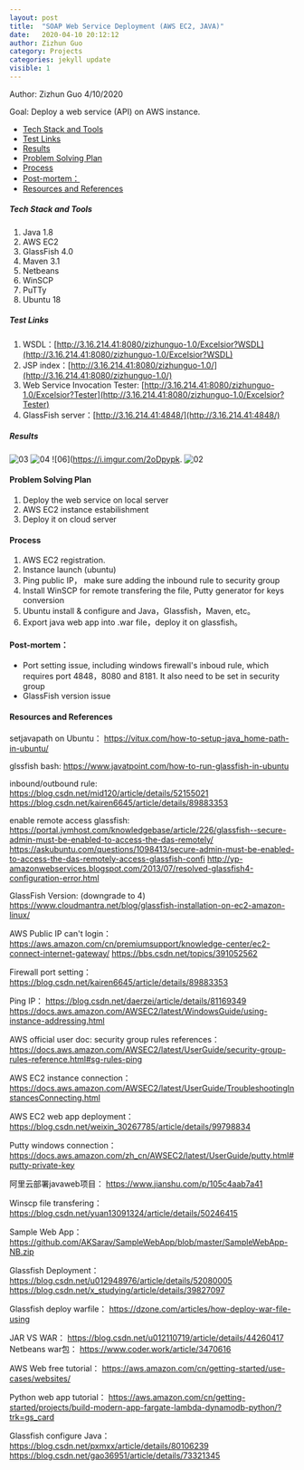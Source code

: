 ```yaml
---
layout: post
title:  "SOAP Web Service Deployment (AWS EC2, JAVA)"
date:   2020-04-10 20:12:12
author: Zizhun Guo
category: Projects
categories: jekyll update
visible: 1
---
```


Author: Zizhun Guo 4/10/2020

Goal:
Deploy a web service (API) on AWS instance.
<!-- MarkdownTOC -->

- [Tech Stack and Tools](#tech-stack-and-tools)
- [Test Links](#test-links)
- [Results](#results)
- [Problem Solving Plan](#problem-solving-plan)
- [Process](#process)
- [Post-mortem：](#post-mortem%EF%BC%9A)
- [Resources and References](#resources-and-references)

<!-- /MarkdownTOC -->


##### Tech Stack and Tools
1. Java 1.8
2. AWS EC2
3. GlassFish 4.0
4. Maven 3.1
5. Netbeans
6. WinSCP
7. PuTTy
8. Ubuntu 18

##### Test Links
1. WSDL：[http://3.16.214.41:8080/zizhunguo-1.0/Excelsior?WSDL](http://3.16.214.41:8080/zizhunguo-1.0/Excelsior?WSDL)
2. JSP index：[http://3.16.214.41:8080/zizhunguo-1.0/](http://3.16.214.41:8080/zizhunguo-1.0/)
3. Web Service Invocation Tester: [http://3.16.214.41:8080/zizhunguo-1.0/Excelsior?Tester](http://3.16.214.41:8080/zizhunguo-1.0/Excelsior?Tester)
4. GlassFish server：[http://3.16.214.41:4848/](http://3.16.214.41:4848/)

##### Results
![03](https://i.imgur.com/BUxtY1x.png)
![04](https://i.imgur.com/HuWKnee.png)
![06](https://i.imgur.com/2oDpypk.
![02](https://i.imgur.com/K7ISYWB.png)



#### Problem Solving Plan
1. Deploy the web service on local server
2. AWS EC2 instance estabilishment
3. Deploy it on cloud server

#### Process
1. AWS EC2 registration.
2. Instance launch (ubuntu)
2. Ping public IP， make sure adding the inbound rule to security group
3. Install WinSCP for remote transfering the file, Putty generator for keys conversion
4. Ubuntu install & configure and Java，Glassfish，Maven, etc。
5. Export java web app into .war file，deploy it on glassfish。

#### Post-mortem：
- Port setting issue, including windows firewall's inboud rule, which requires port 4848，8080 and 8181. It also need to be set in security group
- GlassFish version issue

#### Resources and References
setjavapath on Ubuntu：
https://vitux.com/how-to-setup-java_home-path-in-ubuntu/

glssfish bash:
https://www.javatpoint.com/how-to-run-glassfish-in-ubuntu

inbound/outbound rule:
https://blog.csdn.net/mid120/article/details/52155021
https://blog.csdn.net/kairen6645/article/details/89883353

enable remote access glassfish:
https://portal.jvmhost.com/knowledgebase/article/226/glassfish--secure-admin-must-be-enabled-to-access-the-das-remotely/
https://askubuntu.com/questions/1098413/secure-admin-must-be-enabled-to-access-the-das-remotely-access-glassfish-confi
http://yp-amazonwebservices.blogspot.com/2013/07/resolved-glassfish4-configuration-error.html

GlassFish Version: (downgrade to 4)
https://www.cloudmantra.net/blog/glassfish-installation-on-ec2-amazon-linux/


AWS Public IP can't login：
https://aws.amazon.com/cn/premiumsupport/knowledge-center/ec2-connect-internet-gateway/
https://bbs.csdn.net/topics/391052562

Firewall port setting：
https://blog.csdn.net/kairen6645/article/details/89883353

Ping IP：
https://blog.csdn.net/daerzei/article/details/81169349
https://docs.aws.amazon.com/AWSEC2/latest/WindowsGuide/using-instance-addressing.html

AWS official user doc: security group rules references：
https://docs.aws.amazon.com/AWSEC2/latest/UserGuide/security-group-rules-reference.html#sg-rules-ping

AWS EC2 instance connection：
https://docs.aws.amazon.com/AWSEC2/latest/UserGuide/TroubleshootingInstancesConnecting.html

AWS EC2 web app deployment：
https://blog.csdn.net/weixin_30267785/article/details/99798834

Putty windows connection：
https://docs.aws.amazon.com/zh_cn/AWSEC2/latest/UserGuide/putty.html#putty-private-key

阿里云部署javaweb项目：
https://www.jianshu.com/p/105c4aab7a41

Winscp file transfering：
https://blog.csdn.net/yuan13091324/article/details/50246415

Sample Web App：
https://github.com/AKSarav/SampleWebApp/blob/master/SampleWebApp-NB.zip

Glassfish Deployment：
https://blog.csdn.net/u012948976/article/details/52080005
https://blog.csdn.net/x_studying/article/details/39827097

Glassfish deploy warfile：
https://dzone.com/articles/how-deploy-war-file-using

JAR VS WAR：
https://blog.csdn.net/u012110719/article/details/44260417
Netbeans war包：
https://www.coder.work/article/3470616

AWS Web free tutorial：
https://aws.amazon.com/cn/getting-started/use-cases/websites/

Python web app tutorial：
https://aws.amazon.com/cn/getting-started/projects/build-modern-app-fargate-lambda-dynamodb-python/?trk=gs_card

Glassfish configure Java：
https://blog.csdn.net/pxmxx/article/details/80106239
https://blog.csdn.net/gao36951/article/details/73321345